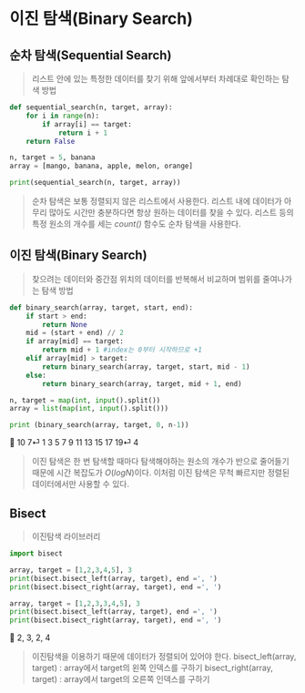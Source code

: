 # 이진 탐색(Binary Search)

## 순차 탐색(Sequential Search)

> 리스트 안에 있는 특정한 데이터를 찾기 위해 앞에서부터 차례대로 확인하는 탐색 방법
> 

```python
def sequential_search(n, target, array):
	for i in range(n):
		if array[i] == target:
			return i + 1
	return False

n, target = 5, banana
array = [mango, banana, apple, melon, orange]

print(sequential_search(n, target, array))
```

> 순차 탐색은 보통 정렬되지 않은 리스트에서 사용한다.
리스트 내에 데이터가 아무리 많아도 시간만 충분하다면 항상 원하는 데이터를 찾을 수 있다.
리스트 등의 특정 원소의 개수를 세는 *count()* 함수도 순차 탐색을 사용한다.
> 

## 이진 탐색(Binary Search)

> 찾으려는 데이터와 중간점 위치의 데이터를 반복해서 비교하며 범위를 줄여나가는 탐색 방법
> 

```python
def binary_search(array, target, start, end):
	if start > end:
		return None
	mid = (start + end) // 2
	if array[mid] == target:
		return mid + 1 #index는 0부터 시작하므로 +1
	elif array[mid] > target:
		return binary_search(array, target, start, mid - 1)
	else:
		return binary_search(array, target, mid + 1, end)

n, target = map(int, input().split())
array = list(map(int, input().split()))

print (binary_search(array, target, 0, n-1))
```

<aside>
🔑 10 7⏎
1 3 5 7 9 11 13 15 17 19⏎
4

</aside>

> 이진 탐색은 한 번 탐색할 때마다 탐색해야하는 원소의 개수가 반으로 줄어들기 때문에 시간 복잡도가 $O(logN)$이다. 
이처럼 이진 탐색은 무척 빠르지만 정렬된 데이터에서만 사용할 수 있다.
> 

## Bisect

> 이진탐색 라이브러리
> 

```python
import bisect

array, target = [1,2,3,4,5], 3
print(bisect.bisect_left(array, target), end =', ')
print(bisect.bisect_right(array, target), end =', ')

array, target = [1,2,3,3,4,5], 3
print(bisect.bisect_left(array, target), end =', ')
print(bisect.bisect_right(array, target), end =', ')
```

<aside>
🔑 2, 3, 2, 4

</aside>

> 이진탐색을 이용하기 때문에 데이터가 정렬되어 있어야 한다.
bisect_left(array, target) : array에서 target의 왼쪽 인덱스를 구하기
bisect_right(array, target) : array에서 target의 오른쪽 인덱스를 구하기
>
